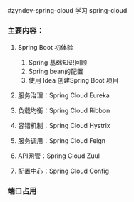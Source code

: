 #zyndev-spring-cloud
学习 spring-cloud

### 主要内容：

1. Spring Boot 初体验
    1. Spring 基础知识回顾
    1. Spring bean的配置
    1. 使用 Idea 创建Spring Boot 项目

1. 服务治理：Spring Cloud Eureka

1. 负载均衡：Spring Cloud Ribbon

1. 容错机制：Spring Cloud Hystrix

1. 服务调用：Spring Cloud Feign

1. API网管：Spring Cloud Zuul

1. 配置中心：Spring Cloud Config


### 端口占用






